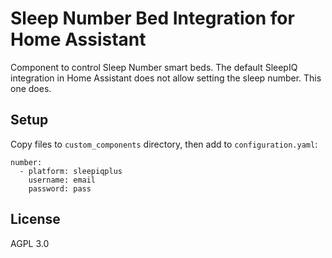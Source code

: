 # Sleep Number Bed Integration for Home Assistant

Component to control Sleep Number smart beds. The default SleepIQ integration in Home Assistant does not allow setting the sleep number. This one does.

## Setup

Copy files to `custom_components` directory, then add to `configuration.yaml`:

```
number:
  - platform: sleepiqplus
    username: email
    password: pass
```

## License

AGPL 3.0
